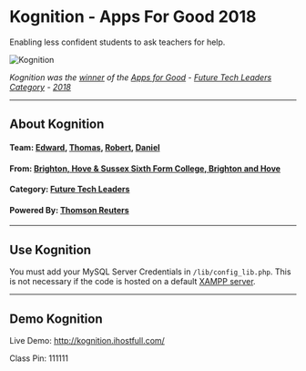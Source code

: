 # Kognition - Apps For Good 2018
Enabling less confident students to ask teachers for help.

![Kognition](https://dashboard.appsforgood.org/assets/public/awards/2018/finalists/kognition-b5244a9f284152e068d3b0ccf0b921e6439af0f61504753a5a89c0b052a02c58.png)

*Kognition was the [winner](https://dashboard.appsforgood.org/public/awards/2018/kognition) of the [Apps for Good](https://www.appsforgood.org/) - [Future Tech Leaders Category](https://dashboard.appsforgood.org/public/awards/2018/categories/future-tech-leaders) - [2018](https://dashboard.appsforgood.org/public/awards/2018/winners)*

-------------------

## About Kognition

#### **Team:** [Edward](https://github.com/EdwardWeatherley), [Thomas](https://github.com/tombulled), [Robert](https://github.com/RobertRaye), [Daniel](https://github.com/Robog8r)
#### **From:** [Brighton, Hove & Sussex Sixth Form College, Brighton and Hove](https://www.bhasvic.ac.uk/)
#### **Category:** [Future Tech Leaders](https://dashboard.appsforgood.org/public/awards/2018/categories/future-tech-leaders)
#### **Powered By:** [Thomson Reuters](https://www.thomsonreuters.com/en.html)

-------------------

## Use Kognition
You must add your MySQL Server Credentials in `/lib/config_lib.php`.
This is not necessary if the code is hosted on a default [XAMPP server](https://www.apachefriends.org/index.html).

-------------------

## Demo Kognition
Live Demo: http://kognition.ihostfull.com/

Class Pin: 111111

